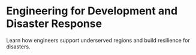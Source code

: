 # Engineering for Development and Disaster Response

Learn how engineers support underserved regions and build resilience for disasters.